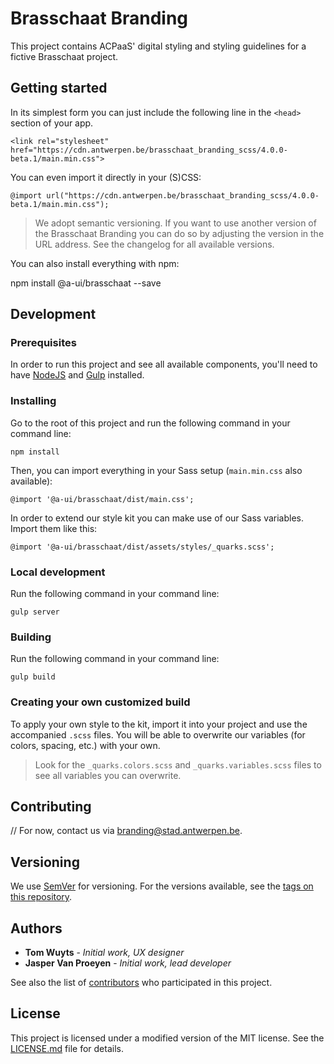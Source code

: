 # Brasschaat Branding

This project contains ACPaaS' digital styling and styling guidelines for a fictive Brasschaat project.

## Getting started

In its simplest form you can just include the following line in the `<head>` section of your app.

```
<link rel="stylesheet" href="https://cdn.antwerpen.be/brasschaat_branding_scss/4.0.0-beta.1/main.min.css">
```

You can even import it directly in your (S)CSS:

```
@import url("https://cdn.antwerpen.be/brasschaat_branding_scss/4.0.0-beta.1/main.min.css");
```

> We adopt semantic versioning. If you want to use another version of the Brasschaat Branding you can do so by adjusting the version in the URL address. See the changelog for all available versions.

You can also install everything with npm:

npm install @a-ui/brasschaat --save

## Development

### Prerequisites

In order to run this project and see all available components, you'll need to have [NodeJS](https://nodejs.org) and [Gulp](http://gulpjs.com) installed.

### Installing

Go to the root of this project and run the following command in your command line:

```
npm install
```

Then, you can import everything in your Sass setup (`main.min.css` also available):

```
@import '@a-ui/brasschaat/dist/main.css';
```

In order to extend our style kit you can make use of our Sass variables. Import them like this:

```
@import '@a-ui/brasschaat/dist/assets/styles/_quarks.scss';
```

### Local development

Run the following command in your command line:

```
gulp server
```

### Building

Run the following command in your command line:

```
gulp build
```

### Creating your own customized build

To apply your own style to the kit, import it into your project and use the accompanied `.scss` files. You will be able to overwrite our variables (for colors, spacing, etc.) with your own.

> Look for the `_quarks.colors.scss` and `_quarks.variables.scss` files to see all variables you can overwrite.

## Contributing

// For now, contact us via [branding@stad.antwerpen.be](mailto:branding@stad.antwerpen.be).

## Versioning

We use [SemVer](http://semver.org/) for versioning. For the versions available, see the [tags on this repository](https://github.com/trianglejuice/brasschaat_branding_scss/tags).

## Authors

* **Tom Wuyts** - *Initial work, UX designer*
* **Jasper Van Proeyen** - *Initial work, lead developer*

See also the list of [contributors](https://github.com/trianglejuice/brasschaat_branding_scss/contributors) who participated in this project.

## License

This project is licensed under a modified version of the MIT license. See the [LICENSE.md](LICENSE.md) file for details.
